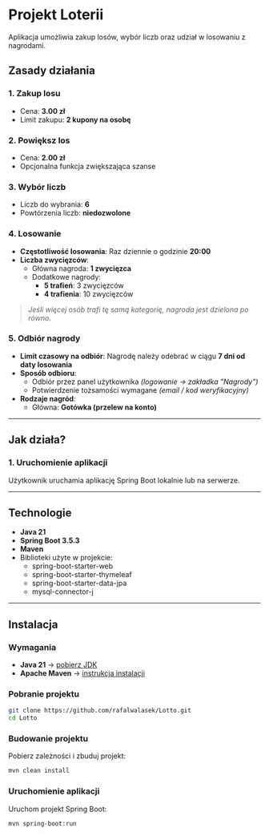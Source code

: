 # Projekt Loterii

Aplikacja umożliwia zakup losów, wybór liczb oraz udział w losowaniu z nagrodami.

## Zasady działania

### 1. Zakup losu
- Cena: **3.00 zł**
- Limit zakupu: **2 kupony na osobę**

### 2. Powiększ los
- Cena: **2.00 zł**
- Opcjonalna funkcja zwiększająca szanse

### 3. Wybór liczb
- Liczb do wybrania: **6**
- Powtórzenia liczb: **niedozwolone**

### 4. Losowanie
- **Częstotliwość losowania**: Raz dziennie o godzinie **20:00**
- **Liczba zwycięzców**:
  - Główna nagroda: **1 zwycięzca**
  - Dodatkowe nagrody:
    - **5 trafień**: 3 zwycięzców
    - **4 trafienia**: 10 zwycięzców

> *Jeśli więcej osób trafi tę samą kategorię, nagroda jest dzielona po równo.*

### 5. Odbiór nagrody
- **Limit czasowy na odbiór**: Nagrodę należy odebrać w ciągu **7 dni od daty losowania**
- **Sposób odbioru**:
  - Odbiór przez panel użytkownika *(logowanie → zakładka "Nagrody")*
  - Potwierdzenie tożsamości wymagane *(email / kod weryfikacyjny)*
- **Rodzaje nagród**:
  - Główna: **Gotówka (przelew na konto)**

---

## Jak działa?

### 1. Uruchomienie aplikacji
Użytkownik uruchamia aplikację Spring Boot lokalnie lub na serwerze.


---

## Technologie
- **Java 21**
- **Spring Boot 3.5.3**
- **Maven**
- Biblioteki użyte w projekcie:
  - spring-boot-starter-web
  - spring-boot-starter-thymeleaf
  - spring-boot-starter-data-jpa
  - mysql-connector-j

---

## Instalacja

### Wymagania
- **Java 21** → [pobierz JDK](https://jdk.java.net/21/)
- **Apache Maven** → [instrukcja instalacji](https://maven.apache.org/install.html)

### Pobranie projektu
```bash
git clone https://github.com/rafalwalasek/Lotto.git
cd Lotto
```

### Budowanie projektu
Pobierz zależności i zbuduj projekt:
```bash
mvn clean install
```

### Uruchomienie aplikacji
Uruchom projekt Spring Boot:
```bash
mvn spring-boot:run
```
